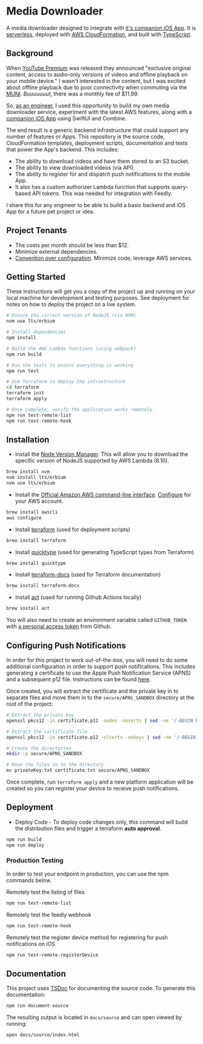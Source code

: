 # Media Downloader

A media downloader designed to integrate with [it's companion iOS App](https://github.com/j0nathan-ll0yd/ios-OfflineMediaDownloader). It is [serverless](https://aws.amazon.com/serverless/), deployed with [AWS CloudFormation](https://aws.amazon.com/cloudformation/), and built with [TypeScript](https://www.typescriptlang.org/).

## Background

When [YouTube Premium](https://en.wikipedia.org/wiki/YouTube_Premium) was released they announced "exclusive original content, access to audio-only versions of videos and offline playback on your mobile device." I wasn't interested in the content, but I was excited about offline playback due to poor connectivity when commuting via the [MUNI](https://www.sfmta.com/). _Buuuuuuut_, there was a monthly fee of $11.99.

So, [as an engineer](https://www.linkedin.com/in/lifegames), I used this opportunity to build my own media downloader service, experiment with the latest AWS features, along with a [companion iOS App](https://github.com/j0nathan-ll0yd/ios-OfflineMediaDownloader) using SwiftUI and Combine.

The end result is a generic backend infrastructure that could support any number of features or Apps. This repository is the source code, CloudFormation templates, deployment scripts, documentation and tests that power the App's backend. This includes:

* The ability to download videos and have them stored to an S3 bucket.
* The ability to view downloaded videos (via API).
* The ability to register for and dispatch push notifications to the mobile App.
* It also has a custom authorizer Lambda function that supports query-based API tokens. This was needed for integration with Feedly.

I share this for any engineer to be able to build a basic backend and iOS App for a future pet project or idea.

## Project Tenants

* The costs per month should be less than $12.
* Minimize external dependencies.
* [Convention over configuration](https://en.wikipedia.org/wiki/Convention_over_configuration). Minimize code, leverage AWS services.

## Getting Started

These instructions will get you a copy of the project up and running on your local machine for development and testing purposes. See deployment for notes on how to deploy the project on a live system.

```bash
# Ensure the correct version of NodeJS (via NVM)
nvm use lts/erbium

# Install dependencies
npm install

# Build the AWS Lambda functions (using webpack)
npm run build

# Run the tests to ensure everything is working
npm run test

# Use Terraform to deploy the infrastructure
cd terraform
terraform init
terraform apply

# Once complete, verify the application works remotely
npm run test-remote-list
npm run test-remote-hook
```

## Installation

* Install the [Node Version Manager](https://github.com/creationix/nvm). This will allow you to download the specific version of NodeJS supported by AWS Lambda (8.10).

```bash
brew install nvm
nvm install lts/erbium
nvm use lts/erbium
```

* Install the [Official Amazon AWS command-line interface](https://aws.amazon.com/cli/). [Configure](https://docs.aws.amazon.com/cli/latest/userguide/cli-chap-configure.html) for your AWS account.

```bash
brew install awscli
aws configure
```

* Install [terraform](https://www.terraform.io/) (used for deployment scripts)

```bash
brew install terraform
```

* Install [quicktype](https://quicktype.io/) (used for generating TypeScript types from Terraform)

```bash
brew install quicktype
```

* Install [terraform-docs](https://github.com/terraform-docs/terraform-docs) (used for Terraform documentation)

```bash
brew install terraform-docs
```

* Install [act](https://github.com/nektos/act) (used for running Github Actions locally)

```bash
brew install act
```

You will also need to create an environment variable called `GITHUB_TOKEN` with [a personal access token](https://docs.github.com/en/github/authenticating-to-github/creating-a-personal-access-token) from Github.

## Configuring Push Notifications

In order for this project to work out-of-the-box, you will need to do some additional configuration in order to support push notifications. This includes generating a certificate to use the Apple Push Notification Service (APNS) and a subsequent p12 file. Instructions can be found [here](https://calvium.com/how-to-make-a-p12-file/).

Once created, you will extract the certificate and the private key in to separate files and move them in to the `secure/APNS_SANDBOX` directory at the root of the project:

```bash
# Extract the private key
openssl pkcs12 -in certificate.p12 -nodes -nocerts | sed -ne '/-BEGIN PRIVATE KEY-/,/-END PRIVATE KEY-/p' > privateKey.txt

# Extract the certificate file
openssl pkcs12 -in certificate.p12 -clcerts -nokeys | sed -ne '/-BEGIN CERTIFICATE-/,/-END CERTIFICATE-/p' > certificate.txt

# Create the directories
mkdir -p secure/APNS_SANDBOX

# Move the files in to the directory
mv privateKey.txt certificate.txt secure/APNS_SANDBOX
```

Once complete, run `terraform apply` and a new platform application will be created so you can register your device to receive push notifications.

## Deployment

* Deploy Code - To deploy code changes only, this command will build the distribution files and trigger a terraform **auto approval**.

```bash
npm run build
npm run deploy
```

### Production Testing

In order to test your endpoint in production, you can use the npm commands below.

Remotely test the listing of files

```bash
npm run test-remote-list
```

Remotely test the feedly webhook

```bash
npm run test-remote-hook
```

Remotely test the register device method for registering for push notifications on iOS

```bash
npm run test-remote-registerDevice
```

## Documentation

This project uses [TSDoc](https://tsdoc.org) for documenting the source code. To generate this documentation:

```bash
npm run document-source
```

The resulting output is located in `docs/source` and can open viewed by running:

```bash
open docs/source/index.html
```
